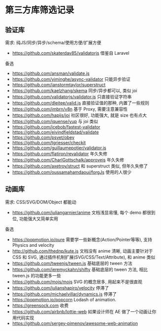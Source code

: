 # 第三方库筛选记录

## 验证库

需求: 纯JS/同步/异步/schema/使用方便/扩展方便
* https://github.com/skaterdav85/validatorjs 借鉴自 Laravel

备选
* https://github.com/ansman/validate.js
* https://github.com/yiminghe/async-validator 只能异步验证
* https://github.com/ianstormtaylor/superstruct
* https://github.com/kaelzhang/skema 同步/异步都可以, 类似 joi
* https://github.com/validatorjs/validator.js 只直接验证字符串
* https://github.com/dleitee/valid.js 直接验证值的那种, 内置了一些规则
* https://github.com/imbrn/v8n 基于 Proxy, 需要注意兼容性
* https://github.com/hapijs/joi 社区很好, 功能强大, 就是 size 也有点大
* https://github.com/jquense/yup 与 joi 类似
* https://github.com/icebob/fastest-validator
* https://github.com/eivindfjeldstad/validate
* https://github.com/psvet/obey
* https://github.com/tgriesser/checkit
* https://github.com/guillaumepotier/validator.js
* https://github.com/flatiron/revalidator 年久失修
* https://github.com/CharlGottschalk/approvejs 年久失修
* https://github.com/axetroy/struct 和 superstruct 类似, 但年久失修了
* https://github.com/oussamahamdaoui/forgJs 使用的人很少

## 动画库

需求: CSS/SVG/DOM/Object 都能动
* https://github.com/juliangarnier/anime 文档浅显易懂, 每个 demo 都很到位, 功能强大又简单实用

备选
* https://popmotion.io/pure 需要学一些新概念(Action/Pointer等等), 支持 Physics and velocity
* http://github.com/thednp/kute.js 文档没有 anime 清晰, 动画主要针对于 CSS 和 SVG, 通过插件机制扩展(SVG/CSS/Text/Attribute), 和 anime 类似
* https://github.com/tweenjs/tween.js 基础底层的 tween 方法
* https://github.com/jeremyckahn/shifty 基础底层的 tween 方法, 相比 tween.js 的功能更多一些
* https://github.com/mojs/mojs SVG 的概念居多, 用起来不是很直观
* https://github.com/julianshapiro/velocity 停滞了
* https://github.com/michaelvillar/dynamics.js 停滞了
* https://popmotion.io/popcorn Lodash of animation.
* https://greensock.com 收费
* https://github.com/airbnb/lottie-web 如果设计师在 AE 做了一个动画让你用代码实现
* https://github.com/sergey-pimenov/awesome-web-animation